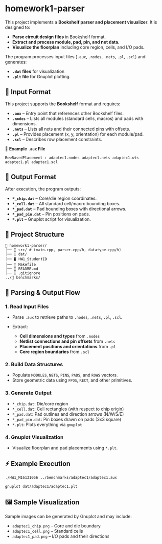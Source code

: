 # homework1-parser

This project implements a **Bookshelf parser and placement visualizer**. It is designed to:

* **Parse circuit design files** in Bookshelf format.
* **Extract and process module, pad, pin, and net data**.
* **Visualize the floorplan** including core region, cells, and I/O pads.

The program processes input files (`.aux`, `.nodes`, `.nets`, `.pl`, `.scl`) and generates:

* **`.dat` files** for visualization.
* **`.plt` file** for Gnuplot plotting.

## 📄 Input Format

This project supports the **Bookshelf** format and requires:

* **`.aux`** – Entry point that references other Bookshelf files.
* **`.nodes`** – Lists all modules (standard cells, macros) and pads with dimensions.
* **`.nets`** – Lists all nets and their connected pins with offsets.
* **`.pl`** – Provides placement (x, y, orientation) for each module/pad.
* **`.scl`** – Describes row placement constraints.

📄 **Example `.aux` File**

```
RowBasedPlacement : adaptec1.nodes adaptec1.nets adaptec1.wts adaptec1.pl adaptec1.scl
```

## 📄 Output Format

After execution, the program outputs:

* **`*_chip.dat`** – Core/die region coordinates.
* **`*_cell.dat`** – All standard cell/macro bounding boxes.
* **`*_pad.dat`** – Pad bounding boxes with directional arrows.
* **`*_pad_pin.dat`** – Pin positions on pads.
* **`*.plt`** – Gnuplot script for visualization.

## 🧰 Project Structure

```
📂 homework1-parser/
│── 📂 src/ # (main.cpp, parser.cpp/h, datatype.cpp/h)
│── 📂 dat/
│── 🖥️ HW1_StudentID
│── 🔧 Makefile
│── 📜 README.md
│── 📜 .gitignore
../📂 benchmarks/
```

## 🔹 **Parsing & Output Flow**

### **1. Read Input Files**

* Parse `.aux` to retrieve paths to `.nodes`, `.nets`, `.pl`, `.scl`.
* Extract:

  * **Cell dimensions and types** from `.nodes`
  * **Netlist connections and pin offsets** from `.nets`
  * **Placement positions and orientations** from `.pl`
  * **Core region boundaries** from `.scl`

### **2. Build Data Structures**

* Populate `MODULES`, `NETS`, `PINS`, `PADS`, and `ROWS` vectors.
* Store geometric data using `FPOS`, `RECT`, and other primitives.

### **3. Generate Output**

* `*_chip.dat`: Die/core region
* `*_cell.dat`: Cell rectangles (with respect to chip origin)
* `*_pad.dat`: Pad outlines and direction arrows (N/W/S/E)
* `*_pad_pin.dat`: Pin boxes drawn on pads (3x3 square)
* `*.plt`: Plots everything via `gnuplot`

### **4. Gnuplot Visualization**

* Visualize floorplan and pad placements using `*.plt`.

## ⚡ **Example Execution**

```bash
./HW1_M16131056 ../benchmarks/adaptec1/adaptec1.aux
```

```bash
gnuplot dat/adaptec1/adaptec1.plt
```

## 🖼️ Sample Visualization

Sample images can be generated by Gnuplot and may include:

* `adaptec1_chip.png` – Core and die boundary
* `adaptec1_cell.png` – Standard cells
* `adaptec1_pad.png` – I/O pads and their directions
